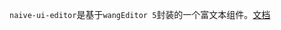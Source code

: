 `naive-ui-editor`是基于`wangEditor 5`封装的一个富文本组件。[文档](https://ashuicoder.github.io/naive-ui-components/naive-ui-edtior.html)
